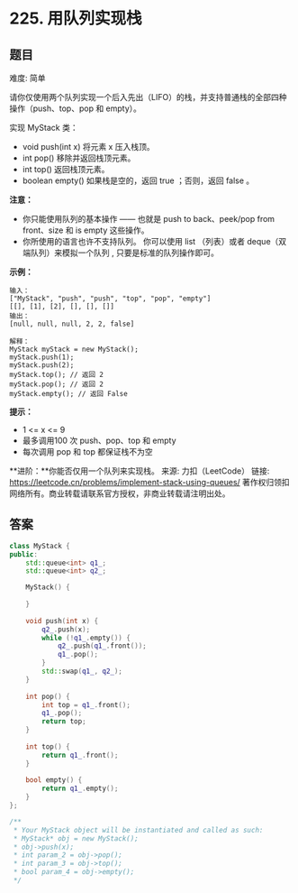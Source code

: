 # 225. 用队列实现栈
 ## 题目 
难度: 简单

请你仅使用两个队列实现一个后入先出（LIFO）的栈，并支持普通栈的全部四种操作（push、top、pop 和 empty）。

实现 MyStack 类：

- void push(int x) 将元素 x 压入栈顶。
- int pop() 移除并返回栈顶元素。
- int top() 返回栈顶元素。
- boolean empty() 如果栈是空的，返回 true ；否则，返回 false 。




**注意：**

- 你只能使用队列的基本操作 —— 也就是 push to back、peek/pop from front、size 和 is empty 这些操作。
- 你所使用的语言也许不支持队列。 你可以使用 list （列表）或者 deque（双端队列）来模拟一个队列 , 只要是标准的队列操作即可。




**示例：**

```
输入：
["MyStack", "push", "push", "top", "pop", "empty"]
[[], [1], [2], [], [], []]
输出：
[null, null, null, 2, 2, false]

解释：
MyStack myStack = new MyStack();
myStack.push(1);
myStack.push(2);
myStack.top(); // 返回 2
myStack.pop(); // 返回 2
myStack.empty(); // 返回 False

```




**提示：**

- 1 <= x <= 9
- 最多调用100 次 push、pop、top 和 empty
- 每次调用 pop 和 top 都保证栈不为空



**进阶：**你能否仅用一个队列来实现栈。
来源: 力扣（LeetCode）
链接: https://leetcode.cn/problems/implement-stack-using-queues/
著作权归领扣网络所有。商业转载请联系官方授权，非商业转载请注明出处。

## 答案

```c++
class MyStack {
public:
    std::queue<int> q1_;
    std::queue<int> q2_;

    MyStack() {
        
    }
    
    void push(int x) {
        q2_.push(x);
        while (!q1_.empty()) {
            q2_.push(q1_.front());
            q1_.pop();
        }
        std::swap(q1_, q2_);
    }
    
    int pop() {
        int top = q1_.front();
        q1_.pop();
        return top;
    }
    
    int top() {
        return q1_.front();
    }
    
    bool empty() {
        return q1_.empty();
    }
};

/**
 * Your MyStack object will be instantiated and called as such:
 * MyStack* obj = new MyStack();
 * obj->push(x);
 * int param_2 = obj->pop();
 * int param_3 = obj->top();
 * bool param_4 = obj->empty();
 */
```


